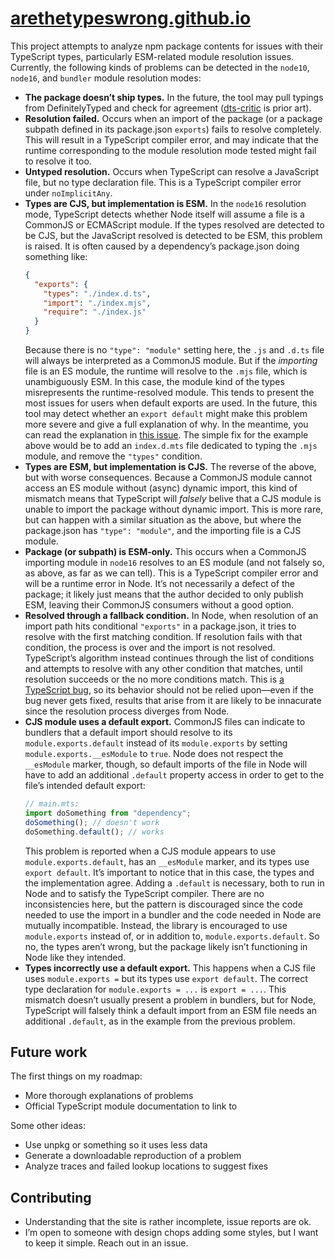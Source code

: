 # [arethetypeswrong.github.io](https://arethetypeswrong.github.io)

This project attempts to analyze npm package contents for issues with their TypeScript types, particularly ESM-related module resolution issues. Currently, the following kinds of problems can be detected in the `node10`, `node16`, and `bundler` module resolution modes:

- **The package doesn’t ship types.** In the future, the tool may pull typings from DefinitelyTyped and check for agreement ([dts-critic](https://github.com/microsoft/DefinitelyTyped-tools/tree/master/packages/dts-critic) is prior art).
- **Resolution failed.** Occurs when an import of the package (or a package subpath defined in its package.json `exports`) fails to resolve completely. This will result in a TypeScript compiler error, and may indicate that the runtime corresponding to the module resolution mode tested might fail to resolve it too.
- **Untyped resolution.** Occurs when TypeScript can resolve a JavaScript file, but no type declaration file. This is a TypeScript compiler error under `noImplicitAny`.
- **Types are CJS, but implementation is ESM.** In the `node16` resolution mode, TypeScript detects whether Node itself will assume a file is a CommonJS or ECMAScript module. If the types resolved are detected to be CJS, but the JavaScript resolved is detected to be ESM, this problem is raised. It is often caused by a dependency’s package.json doing something like:
  ```json
  {
    "exports": {
      "types": "./index.d.ts",
      "import": "./index.mjs",
      "require": "./index.js"
    }
  }
  ```
  Because there is no `"type": "module"` setting here, the `.js` and `.d.ts` file will always be interpreted as a CommonJS module. But if the _importing_ file is an ES module, the runtime will resolve to the `.mjs` file, which is unambiguously ESM. In this case, the module kind of the types misrepresents the runtime-resolved module. This tends to present the most issues for users when default exports are used. In the future, this tool may detect whether an `export default` might make this problem more severe and give a full explanation of why. In the meantime, you can read the explanation in [this issue](https://github.com/microsoft/TypeScript/issues/50058#issuecomment-1404411380). The simple fix for the example above would be to add an `index.d.mts` file dedicated to typing the `.mjs` module, and remove the `"types"` condition.
- **Types are ESM, but implementation is CJS.** The reverse of the above, but with worse consequences. Because a CommonJS module cannot access an ES module without (async) dynamic import, this kind of mismatch means that TypeScript will _falsely_ belive that a CJS module is unable to import the package without dynamic import. This is more rare, but can happen with a similar situation as the above, but where the package.json has `"type": "module"`, and the importing file is a CJS module.
- **Package (or subpath) is ESM-only.** This occurs when a CommonJS importing module in `node16` resolves to an ES module (and not falsely so, as above, as far as we can tell). This is a TypeScript compiler error and will be a runtime error in Node. It’s not necessarily a defect of the package; it likely just means that the author decided to only publish ESM, leaving their CommonJS consumers without a good option.
- **Resolved through a fallback condition.** In Node, when resolution of an import path hits conditional `"exports"` in a package.json, it tries to resolve with the first matching condition. If resolution fails with that condition, the process is over and the import is not resolved. TypeScript’s algorithm instead continues through the list of conditions and attempts to resolve with any other condition that matches, until resolution succeeds or the no more conditions match. This is [a TypeScript bug](https://github.com/microsoft/TypeScript/issues/50762), so its behavior should not be relied upon—even if the bug never gets fixed, results that arise from it are likely to be innacurate since the resolution process diverges from Node.
- **CJS module uses a default export.** CommonJS files can indicate to bundlers that a default import should resolve to its `module.exports.default` instead of its `module.exports` by setting `module.exports.__esModule` to `true`. Node does not respect the `__esModule` marker, though, so default imports of the file in Node will have to add an additional `.default` property access in order to get to the file’s intended default export:
  ```ts
  // main.mts:
  import doSomething from "dependency";
  doSomething(); // doesn't work
  doSomething.default(); // works
  ```
  This problem is reported when a CJS module appears to use `module.exports.default`, has an `__esModule` marker, and its types use `export default`. It’s important to notice that in this case, the types and the implementation agree. Adding a `.default` is necessary, both to run in Node and to satisfy the TypeScript compiler. There are no inconsistencies here, but the pattern is discouraged since the code needed to use the import in a bundler and the code needed in Node are mutually incompatible. Instead, the library is encouraged to use `module.exports` instead of, or in addition to, `module.exports.default`. So no, the types aren’t wrong, but the package likely isn’t functioning in Node like they intended.
- **Types incorrectly use a default export.** This happens when a CJS file uses `module.exports =` but its types use `export default`. The correct type declaration for `module.exports = ...` is `export = ...`. This mismatch doesn’t usually present a problem in bundlers, but for Node, TypeScript will falsely think a default import from an ESM file needs an additional `.default`, as in the example from the previous problem.

## Future work

The first things on my roadmap:

- More thorough explanations of problems
- Official TypeScript module documentation to link to

Some other ideas:

- Use unpkg or something so it uses less data
- Generate a downloadable reproduction of a problem
- Analyze traces and failed lookup locations to suggest fixes

## Contributing

- Understanding that the site is rather incomplete, issue reports are ok.
- I’m open to someone with design chops adding some styles, but I want to keep it simple. Reach out in an issue.

